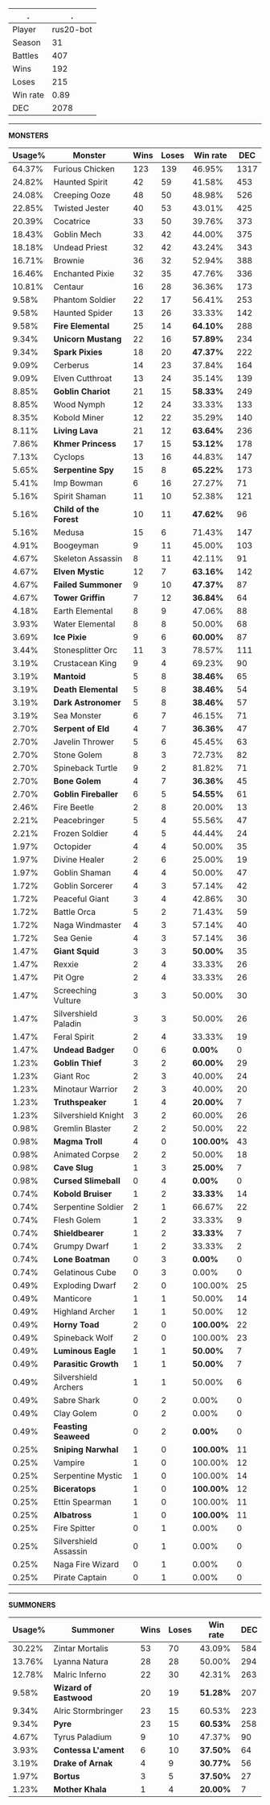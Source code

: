 .|.
|-|-
Player|rus20-bot
Season|31
Battles|407
Wins|192
Loses|215
Win rate|0.89
DEC|2078

---
**MONSTERS**

Usage%|Monster|Wins|Loses|Win rate|DEC|
-|-|-|-|-|-|
64.37%|Furious Chicken|123|139|46.95%|1317|
24.82%|Haunted Spirit|42|59|41.58%|453|
24.08%|Creeping Ooze|48|50|48.98%|526|
22.85%|Twisted Jester|40|53|43.01%|425|
20.39%|Cocatrice|33|50|39.76%|373|
18.43%|Goblin Mech|33|42|44.00%|375|
18.18%|Undead Priest|32|42|43.24%|343|
16.71%|Brownie|36|32|52.94%|388|
16.46%|Enchanted Pixie|32|35|47.76%|336|
10.81%|Centaur|16|28|36.36%|173|
9.58%|Phantom Soldier|22|17|56.41%|253|
9.58%|Haunted Spider|13|26|33.33%|142|
9.58%|**Fire Elemental**|25|14|**64.10%**|288|
9.34%|**Unicorn Mustang**|22|16|**57.89%**|234|
9.34%|**Spark Pixies**|18|20|**47.37%**|222|
9.09%|Cerberus|14|23|37.84%|164|
9.09%|Elven Cutthroat|13|24|35.14%|139|
8.85%|**Goblin Chariot**|21|15|**58.33%**|249|
8.85%|Wood Nymph|12|24|33.33%|133|
8.35%|Kobold Miner|12|22|35.29%|140|
8.11%|**Living Lava**|21|12|**63.64%**|236|
7.86%|**Khmer Princess**|17|15|**53.12%**|178|
7.13%|Cyclops|13|16|44.83%|147|
5.65%|**Serpentine Spy**|15|8|**65.22%**|173|
5.41%|Imp Bowman|6|16|27.27%|71|
5.16%|Spirit Shaman|11|10|52.38%|121|
5.16%|**Child of the Forest**|10|11|**47.62%**|96|
5.16%|Medusa|15|6|71.43%|147|
4.91%|Boogeyman|9|11|45.00%|103|
4.67%|Skeleton Assassin|8|11|42.11%|91|
4.67%|**Elven Mystic**|12|7|**63.16%**|142|
4.67%|**Failed Summoner**|9|10|**47.37%**|87|
4.67%|**Tower Griffin**|7|12|**36.84%**|64|
4.18%|Earth Elemental|8|9|47.06%|88|
3.93%|Water Elemental|8|8|50.00%|68|
3.69%|**Ice Pixie**|9|6|**60.00%**|87|
3.44%|Stonesplitter Orc|11|3|78.57%|111|
3.19%|Crustacean King|9|4|69.23%|90|
3.19%|**Mantoid**|5|8|**38.46%**|65|
3.19%|**Death Elemental**|5|8|**38.46%**|54|
3.19%|**Dark Astronomer**|5|8|**38.46%**|57|
3.19%|Sea Monster|6|7|46.15%|71|
2.70%|**Serpent of Eld**|4|7|**36.36%**|47|
2.70%|Javelin Thrower|5|6|45.45%|63|
2.70%|Stone Golem|8|3|72.73%|82|
2.70%|Spineback Turtle|9|2|81.82%|71|
2.70%|**Bone Golem**|4|7|**36.36%**|45|
2.70%|**Goblin Fireballer**|6|5|**54.55%**|61|
2.46%|Fire Beetle|2|8|20.00%|13|
2.21%|Peacebringer|5|4|55.56%|47|
2.21%|Frozen Soldier|4|5|44.44%|24|
1.97%|Octopider|4|4|50.00%|35|
1.97%|Divine Healer|2|6|25.00%|19|
1.97%|Goblin Shaman|4|4|50.00%|47|
1.72%|Goblin Sorcerer|4|3|57.14%|42|
1.72%|Peaceful Giant|3|4|42.86%|30|
1.72%|Battle Orca|5|2|71.43%|59|
1.72%|Naga Windmaster|4|3|57.14%|40|
1.72%|Sea Genie|4|3|57.14%|36|
1.47%|**Giant Squid**|3|3|**50.00%**|35|
1.47%|Rexxie|2|4|33.33%|26|
1.47%|Pit Ogre|2|4|33.33%|26|
1.47%|Screeching Vulture|3|3|50.00%|30|
1.47%|Silvershield Paladin|3|3|50.00%|26|
1.47%|Feral Spirit|2|4|33.33%|19|
1.47%|**Undead Badger**|0|6|**0.00%**|0|
1.23%|**Goblin Thief**|3|2|**60.00%**|29|
1.23%|Giant Roc|2|3|40.00%|24|
1.23%|Minotaur Warrior|2|3|40.00%|20|
1.23%|**Truthspeaker**|1|4|**20.00%**|7|
1.23%|Silvershield Knight|3|2|60.00%|26|
0.98%|Gremlin Blaster|2|2|50.00%|22|
0.98%|**Magma Troll**|4|0|**100.00%**|43|
0.98%|Animated Corpse|2|2|50.00%|18|
0.98%|**Cave Slug**|1|3|**25.00%**|7|
0.98%|**Cursed Slimeball**|0|4|**0.00%**|0|
0.74%|**Kobold Bruiser**|1|2|**33.33%**|14|
0.74%|Serpentine Soldier|2|1|66.67%|22|
0.74%|Flesh Golem|1|2|33.33%|9|
0.74%|**Shieldbearer**|1|2|**33.33%**|7|
0.74%|Grumpy Dwarf|1|2|33.33%|2|
0.74%|**Lone Boatman**|0|3|**0.00%**|0|
0.74%|Gelatinous Cube|0|3|0.00%|0|
0.49%|Exploding Dwarf|2|0|100.00%|25|
0.49%|Manticore|1|1|50.00%|14|
0.49%|Highland Archer|1|1|50.00%|12|
0.49%|**Horny Toad**|2|0|**100.00%**|22|
0.49%|Spineback Wolf|2|0|100.00%|23|
0.49%|**Luminous Eagle**|1|1|**50.00%**|7|
0.49%|**Parasitic Growth**|1|1|**50.00%**|7|
0.49%|Silvershield Archers|1|1|50.00%|6|
0.49%|Sabre Shark|0|2|0.00%|0|
0.49%|Clay Golem|0|2|0.00%|0|
0.49%|**Feasting Seaweed**|0|2|**0.00%**|0|
0.25%|**Sniping Narwhal**|1|0|**100.00%**|11|
0.25%|Vampire|1|0|100.00%|12|
0.25%|Serpentine Mystic|1|0|100.00%|14|
0.25%|**Biceratops**|1|0|**100.00%**|12|
0.25%|Ettin Spearman|1|0|100.00%|11|
0.25%|**Albatross**|1|0|**100.00%**|11|
0.25%|Fire Spitter|0|1|0.00%|0|
0.25%|Silvershield Assassin|0|1|0.00%|0|
0.25%|Naga Fire Wizard|0|1|0.00%|0|
0.25%|Pirate Captain|0|1|0.00%|0|

---
**SUMMONERS**

Usage%|Summoner|Wins|Loses|Win rate|DEC|
-|-|-|-|-|-|
30.22%|Zintar Mortalis|53|70|43.09%|584|
13.76%|Lyanna Natura|28|28|50.00%|294|
12.78%|Malric Inferno|22|30|42.31%|263|
9.58%|**Wizard of Eastwood**|20|19|**51.28%**|207|
9.34%|Alric Stormbringer|23|15|60.53%|223|
9.34%|**Pyre**|23|15|**60.53%**|258|
4.67%|Tyrus Paladium|9|10|47.37%|90|
3.93%|**Contessa L'ament**|6|10|**37.50%**|64|
3.19%|**Drake of Arnak**|4|9|**30.77%**|56|
1.97%|**Bortus**|3|5|**37.50%**|27|
1.23%|**Mother Khala**|1|4|**20.00%**|7|
